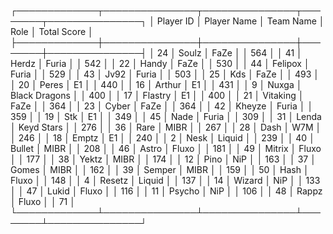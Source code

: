 ┌─────────────┬───────────────┬───────────────┬────────┬───────────────┐
│   Player ID │ Player Name   │ Team Name     │ Role   │   Total Score │
├─────────────┼───────────────┼───────────────┼────────┼───────────────┤
│          24 │ Soulz         │ FaZe          │        │           564 │
│          41 │ Herdz         │ Furia         │        │           542 │
│          22 │ Handy         │ FaZe          │        │           530 │
│          44 │ Felipox       │ Furia         │        │           529 │
│          43 │ Jv92          │ Furia         │        │           503 │
│          25 │ Kds           │ FaZe          │        │           493 │
│          20 │ Peres         │ E1            │        │           440 │
│          16 │ Arthur        │ E1            │        │           431 │
│           9 │ Nuxga         │ Black Dragons │        │           400 │
│          17 │ Flastry       │ E1            │        │           400 │
│          21 │ Vitaking      │ FaZe          │        │           364 │
│          23 │ Cyber         │ FaZe          │        │           364 │
│          42 │ Kheyze        │ Furia         │        │           359 │
│          19 │ Stk           │ E1            │        │           349 │
│          45 │ Nade          │ Furia         │        │           309 │
│          31 │ Lenda         │ Keyd Stars    │        │           276 │
│          36 │ Rare          │ MIBR          │        │           267 │
│          28 │ Dash          │ W7M           │        │           246 │
│          18 │ Emptz         │ E1            │        │           240 │
│           2 │ Nesk          │ Liquid        │        │           239 │
│          40 │ Bullet        │ MIBR          │        │           208 │
│          46 │ Astro         │ Fluxo         │        │           181 │
│          49 │ Mitrix        │ Fluxo         │        │           177 │
│          38 │ Yektz         │ MIBR          │        │           174 │
│          12 │ Pino          │ NiP           │        │           163 │
│          37 │ Gomes         │ MIBR          │        │           162 │
│          39 │ Semper        │ MIBR          │        │           159 │
│          50 │ Hash          │ Fluxo         │        │           148 │
│           4 │ Resetz        │ Liquid        │        │           137 │
│          14 │ Wizard        │ NiP           │        │           133 │
│          47 │ Lukid         │ Fluxo         │        │           116 │
│          11 │ Psycho        │ NiP           │        │           106 │
│          48 │ Rappz         │ Fluxo         │        │            71 │
└─────────────┴───────────────┴───────────────┴────────┴───────────────┘